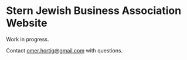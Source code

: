 # Stern Jewish Business Association Website

Work in progress.

Contact [omer.hortig@gmail.com](omer.hortig@gmail.com) with questions.